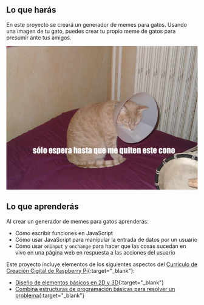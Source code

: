 ## Lo que harás

En este proyecto se creará un generador de memes para gatos. Usando una imagen de tu gato, puedes crear tu propio meme de gatos para presumir ante tus amigos.

![Ejemplo de meme](images/example-meme.png)

## Lo que aprenderás

Al crear un generador de memes para gatos aprenderás:

- Cómo escribir funciones en JavaScript
- Cómo usar JavaScript para manipular la entrada de datos por un usuario
- Cómo usar `oninput` y `onchange` para hacer que las cosas sucedan en vivo en una página web en respuesta a las acciones del usuario

Este proyecto incluye elementos de los siguientes aspectos del [Currículo de Creación Cigital de Raspberry Pi](https://www.raspberrypi.org/curriculum/){:target="_blank"}:

- [Diseño de elementos básicos en 2D y 3D](https://www.raspberrypi.org/curriculum/design/creator){:target="_blank"}
- [Combina estructuras de programación básicas para resolver un problema](https://www.raspberrypi.org/curriculum/programming/builder){:target="_blank"}
